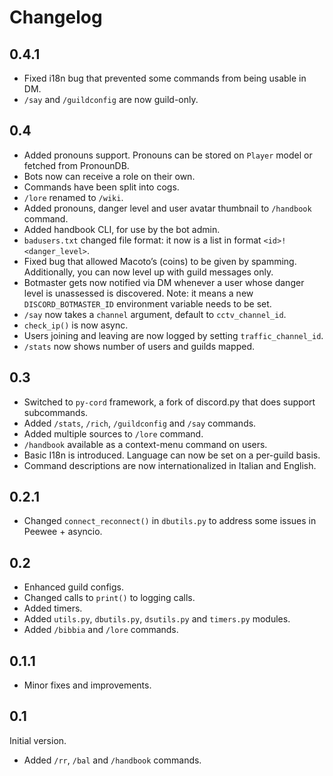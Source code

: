 # Changelog

## 0.4.1

+ Fixed i18n bug that prevented some commands from being usable in DM.
+ `/say` and `/guildconfig` are now guild-only.

## 0.4

+ Added pronouns support. Pronouns can be stored on `Player` model or fetched from PronounDB.
+ Bots now can receive a role on their own.
+ Commands have been split into cogs.
+ `/lore` renamed to `/wiki`.
+ Added pronouns, danger level and user avatar thumbnail to `/handbook` command.
+ Added handbook CLI, for use by the bot admin.
+ `badusers.txt` changed file format: it now is a list in format `<id>!<danger_level>`.
+ Fixed bug that allowed Macoto’s (coins) to be given by spamming. Additionally, you can now level up
  with guild messages only.
+ Botmaster gets now notified via DM whenever a user whose danger level is unassessed is discovered.
  Note: it means a new `DISCORD_BOTMASTER_ID` environment variable needs to be set.
+ `/say` now takes a `channel` argument, default to `cctv_channel_id`.
+ `check_ip()` is now async.
+ Users joining and leaving are now logged by setting `traffic_channel_id`.
+ `/stats` now shows number of users and guilds mapped.

## 0.3

+ Switched to `py-cord` framework, a fork of discord.py that does support subcommands.
+ Added `/stats`, `/rich`, `/guildconfig` and `/say` commands.
+ Added multiple sources to `/lore` command.
+ `/handbook` available as a context-menu command on users.
+ Basic I18n is introduced. Language can now be set on a per-guild basis.
+ Command descriptions are now internationalized in Italian and English.

## 0.2.1

+ Changed `connect_reconnect()` in `dbutils.py` to address some issues in Peewee + asyncio.

## 0.2

+ Enhanced guild configs.
+ Changed calls to `print()` to logging calls.
+ Added timers.
+ Added `utils.py`, `dbutils.py`, `dsutils.py` and `timers.py` modules.
+ Added `/bibbia` and `/lore` commands.

## 0.1.1

+ Minor fixes and improvements.

## 0.1

Initial version.
+ Added `/rr`, `/bal` and `/handbook` commands.